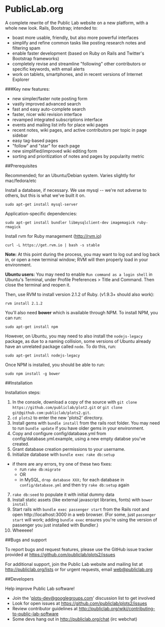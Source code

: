 PublicLab.org
======

A complete rewrite of the Public Lab website on a new platform, with a whole new look. Rails, Bootstrap; intended to:

* boast more usable, friendly, but also more powerful interfaces
* simplify and refine common tasks like posting research notes and filtering spam
* enable faster development (based on Ruby on Rails and Twitter's Bootstrap frameworks)
* completely revise and streamline "following" other contributors or specific keywords, with email alerts
* work on tablets, smartphones, and in recent versions of Internet Explorer

###Key new features:

* new simpler/faster note posting form
* vastly improved advanced search
* fast and easy auto-complete search
* faster, nicer wiki revision interface
* revamped integrated subscriptions interface
* events and mailing list info for place wiki pages
* recent notes, wiki pages, and active contributors per topic in page sidebar
* easy tag-based pages
* "follow" and "star" for each page
* new simplified/improved wiki editing form
* sorting and prioritization of notes and pages by popularity metric

##Prerequisites

Recommended; for an Ubuntu/Debian system. Varies slightly for mac/fedora/etc

Install a database, if necessary. We use mysql -- we're not adverse to others, but this is what we've built it on.

`sudo apt-get install mysql-server`

Application-specific dependencies:

`sudo apt-get install bundler libmysqlclient-dev imagemagick ruby-rmagick`

Install rvm for Ruby management (http://rvm.io)

`curl -L https://get.rvm.io | bash -s stable`

**Note:** At this point during the process, you may want to log out and log back in, or open a new terminal window; RVM will then properly load in your environment. 

**Ubuntu users:** You may need to enable `Run command as a login shell` in Ubuntu's Terminal, under Profile Preferences > Title and Command. Then close the terminal and reopen it.

Then, use RVM to install version 2.1.2 of Ruby. (v1.9.3+ should also work):

`rvm install 2.1.2`

You'll also need **bower** which is available through NPM. To install NPM, you can run:

`sudo apt-get install npm`

However, on Ubuntu, you may need to also install the `nodejs-legacy` package, as due to a naming collision, some versions of Ubuntu already have an unrelated package called `node`. To do this, run:

`sudo apt-get install nodejs-legacy`

Once NPM is installed, you should be able to run:

`sudo npm install -g bower`


##Installation

Installation steps:

1. In the console, download a copy of the source with `git clone https://github.com/publiclab/plot2.git` or `git clone git@github.com:publiclab/plots2.git`.
2. `cd plots2` to enter the new 'plots2' directory.
3. Install gems with `bundle install` from the rails root folder. You may need to run `bundle update` if you have older gems in your environment.
4. Copy and configure config/database.yml from config/database.yml.example, using a new empty databse you've created.
5. Grant database creation permissions to your username.
6. Initialize database with `bundle exec rake db:setup`
  * if there are any errors, try one of these two fixes:
    * run `rake db:migrate`
    * OR
    * in MySQL, `drop database XXX;` for each database in `config/database.yml` and then try `rake db:setup` again
7. `rake db:seed` to populate it with initial dummy data
8. Install static assets (like external javascript libraries, fonts) with `bower install` 
9. Start rails with `bundle exec passenger start` from the Rails root and open http://localhost:3000 in a web browser. (For some, just `passenger start` will work; adding `bundle exec` ensures you're using the version of passenger you just installed with Bundler.)
10. Wheeeee!

##Bugs and support

To report bugs and request features, please use the GitHub issue tracker provided at https://github.com/publiclab/plots2/issues 

For additional support, join the Public Lab website and mailing list at http://publiclab.org/lists or for urgent requests, email web@publiclab.org

##Developers

Help improve Public Lab software!

* Join the 'plots-dev@googlegroups.com' discussion list to get involved
* Look for open issues at https://github.com/publiclab/plots2/issues
* Review contributor guidelines at http://publiclab.org/wiki/contributing-to-public-lab-software
* Some devs hang out in http://publiclab.org/chat (irc webchat)
